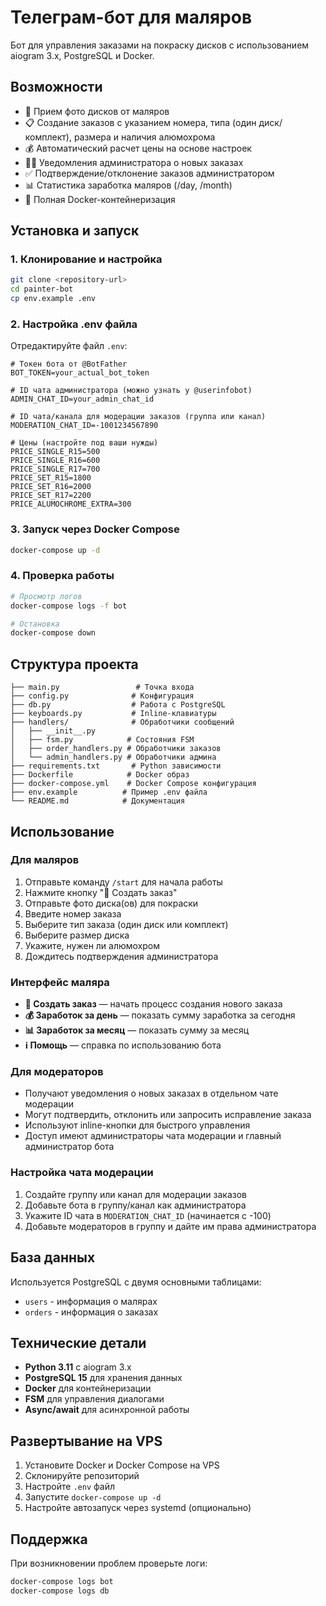 # Телеграм-бот для маляров

Бот для управления заказами на покраску дисков с использованием aiogram 3.x, PostgreSQL и Docker.

## Возможности

- 📸 Прием фото дисков от маляров
- 📋 Создание заказов с указанием номера, типа (один диск/комплект), размера и наличия алюмохрома
- 💰 Автоматический расчет цены на основе настроек
- 👨‍💼 Уведомления администратора о новых заказах
- ✅ Подтверждение/отклонение заказов администратором
- 📊 Статистика заработка маляров (/day, /month)
- 🐳 Полная Docker-контейнеризация

## Установка и запуск

### 1. Клонирование и настройка

```bash
git clone <repository-url>
cd painter-bot
cp env.example .env
```

### 2. Настройка .env файла

Отредактируйте файл `.env`:

```env
# Токен бота от @BotFather
BOT_TOKEN=your_actual_bot_token

# ID чата администратора (можно узнать у @userinfobot)
ADMIN_CHAT_ID=your_admin_chat_id

# ID чата/канала для модерации заказов (группа или канал)
MODERATION_CHAT_ID=-1001234567890

# Цены (настройте под ваши нужды)
PRICE_SINGLE_R15=500
PRICE_SINGLE_R16=600
PRICE_SINGLE_R17=700
PRICE_SET_R15=1800
PRICE_SET_R16=2000
PRICE_SET_R17=2200
PRICE_ALUMOCHROME_EXTRA=300
```

### 3. Запуск через Docker Compose

```bash
docker-compose up -d
```

### 4. Проверка работы

```bash
# Просмотр логов
docker-compose logs -f bot

# Остановка
docker-compose down
```

## Структура проекта

```
├── main.py                 # Точка входа
├── config.py              # Конфигурация
├── db.py                  # Работа с PostgreSQL
├── keyboards.py           # Inline-клавиатуры
├── handlers/              # Обработчики сообщений
│   ├── __init__.py
│   ├── fsm.py            # Состояния FSM
│   ├── order_handlers.py # Обработчики заказов
│   └── admin_handlers.py # Обработчики админа
├── requirements.txt       # Python зависимости
├── Dockerfile            # Docker образ
├── docker-compose.yml    # Docker Compose конфигурация
├── env.example          # Пример .env файла
└── README.md            # Документация
```

## Использование

### Для маляров

1. Отправьте команду `/start` для начала работы
2. Нажмите кнопку "🎨 Создать заказ"
3. Отправьте фото диска(ов) для покраски
4. Введите номер заказа
5. Выберите тип заказа (один диск или комплект)
6. Выберите размер диска
7. Укажите, нужен ли алюмохром
8. Дождитесь подтверждения администратора

### Интерфейс маляра

- **🎨 Создать заказ** — начать процесс создания нового заказа
- **💰 Заработок за день** — показать сумму заработка за сегодня
- **📊 Заработок за месяц** — показать сумму за месяц  
- **ℹ️ Помощь** — справка по использованию бота

### Для модераторов

- Получают уведомления о новых заказах в отдельном чате модерации
- Могут подтвердить, отклонить или запросить исправление заказа
- Используют inline-кнопки для быстрого управления
- Доступ имеют администраторы чата модерации и главный администратор бота

### Настройка чата модерации

1. Создайте группу или канал для модерации заказов
2. Добавьте бота в группу/канал как администратора
3. Укажите ID чата в `MODERATION_CHAT_ID` (начинается с -100)
4. Добавьте модераторов в группу и дайте им права администратора

## База данных

Используется PostgreSQL с двумя основными таблицами:

- `users` - информация о малярах
- `orders` - информация о заказах

## Технические детали

- **Python 3.11** с aiogram 3.x
- **PostgreSQL 15** для хранения данных
- **Docker** для контейнеризации
- **FSM** для управления диалогами
- **Async/await** для асинхронной работы

## Развертывание на VPS

1. Установите Docker и Docker Compose на VPS
2. Склонируйте репозиторий
3. Настройте `.env` файл
4. Запустите `docker-compose up -d`
5. Настройте автозапуск через systemd (опционально)

## Поддержка

При возникновении проблем проверьте логи:

```bash
docker-compose logs bot
docker-compose logs db
```

